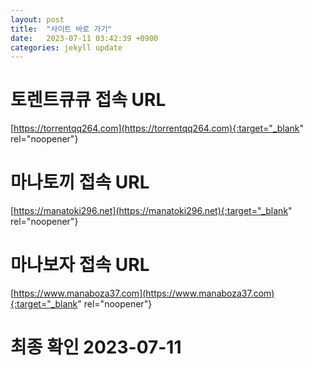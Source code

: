 ```yaml
---
layout: post
title:  "사이트 바로 가기"
date:   2023-07-11 03:42:39 +0900
categories: jekyll update
---
```

# 토렌트큐큐 접속 URL
[https://torrentqq264.com](https://torrentqq264.com){:target="_blank" rel="noopener"}

# 마나토끼 접속 URL
[https://manatoki296.net](https://manatoki296.net){:target="_blank" rel="noopener"}

# 마나보자 접속 URL
[https://www.manaboza37.com](https://www.manaboza37.com){:target="_blank" rel="noopener"}

# 최종 확인 2023-07-11

[torrentqq]: https://torrentqq264.com
[manatoki]: https://manatoki296.net
[manaboza]: https://www.manaboza37.com